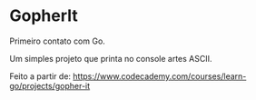 # GopherIt
Primeiro contato com Go.

Um simples projeto que printa no console artes ASCII.

Feito a partir de: https://www.codecademy.com/courses/learn-go/projects/gopher-it
